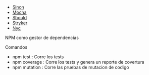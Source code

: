 - [Sinon](https://sinonjs.org/)
- [Mocha](https://mochajs.org/)
- [Should](https://shouldjs.github.io/)
- [Stryker](https://stryker-mutator.io/stryker/)
- [Nyc](https://github.com/istanbuljs/nyc)

NPM como gestor de dependencias

Comandos
- npm test : Corre los tests
- npm coverage : Corre los tests y genera un reporte de covertura
- npm mutation : Corre las pruebas de mutacion de codigo
